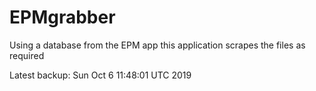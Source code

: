 # EPMgrabber
Using a database from the EPM app this application scrapes the files as required


Latest backup: Sun Oct 6 11:48:01 UTC 2019
